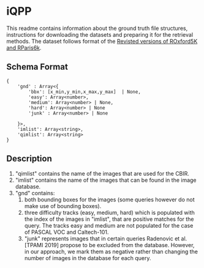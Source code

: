 # iQPP


This readme contains information about the ground truth file structures, instructions for downloading the datasets and preparing it for the retrieval methods.
The dataset follows format of the [Revisted versions of ROxford5K and RParis6k](http://cmp.felk.cvut.cz/revisitop/).

## Schema Format
```
{
    'gnd' : Array<{
        'bbx': [x_min,y_min,x_max,y_max]  | None,
        'easy': Array<number>,
        'medium': Array<number> | None,
        'hard': Array<number> | None
        'junk' : Array<number> | None

    }>,
    'imlist': Array<string>,
    'qimlist': Array<string>
}
```

## Description


1. "qimlist" contains the name of the images that are used for the CBIR. 
2. "imlist" contains the name of the images that can be found in the image database.
3. "gnd" contains:
   1. both bounding boxes for the images (some queries however do not make use of bounding boxes).
   2. three difficulty tracks (easy, medium, hard) which is populated with the index of the images in "imlist", that are positive matches for the query. The tracks easy and medium are not populated for the case of PASCAL VOC and Caltech-101.
   3. "junk" represents images that in certain queries Radenovic et al. [TPAMI 2019] propose to be excluded from the database. However, in our approach, we mark them as negative rather than changing the number of images in the database for each query.
